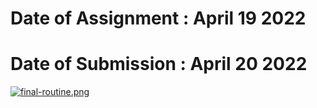 # Date of Assignment : April 19 2022
# Date of Submission : April 20 2022

[![final-routine.png](https://i.postimg.cc/CxHbs4ZS/final-routine.png)](https://postimg.cc/jD2WsPQF)
